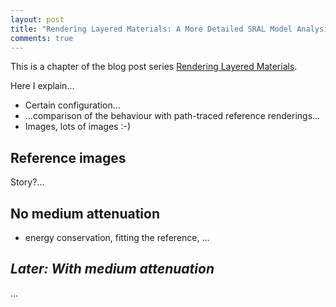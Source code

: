 ```yaml
---
layout: post
title: "Rendering Layered Materials: A More Detailed SRAL Model Analysis"
comments: true
---
```


This is a chapter of the blog post series [Rendering Layered Materials](rendering-layered-materials.html).

Here I explain...

- Certain configuration...
- ...comparison of the behaviour with path-traced reference renderings...
- Images, lots of images :-)

## Reference images

Story?...

## No medium attenuation

- energy conservation, fitting the reference, ...

## *Later: With medium attenuation*

...